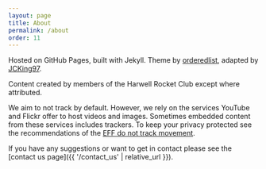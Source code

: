 ```yaml
---
layout: page
title: About
permalink: /about
order: 11
---
```


Hosted on GitHub Pages, built with Jekyll. Theme by [orderedlist](https://github.com/orderedlist), adapted by [JCKing97](https://github.com/JCKing97).

Content created by members of the Harwell Rocket Club except where attributed.

We aim to not track by default. However, we rely on the services YouTube and Flickr offer to host videos and images. Sometimes embedded content from these services includes trackers. To keep your privacy protected see the recommendations of the [EFF do not track movement](https://www.eff.org/issues/do-not-track). 

If you have any suggestions or want to get in contact please see the [contact us page]({{ '/contact_us' | relative_url }}).
